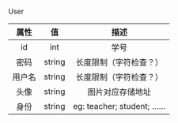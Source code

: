 User

|  属性  |   值   |              描述               |
| :----: | :----: | :-----------------------------: |
|   id   |  int   |              学号               |
|  密码  | string |     长度限制（字符检查？）      |
| 用户名 | string |     长度限制（字符检查？）      |
|  头像  | string |        图片对应存储地址         |
|  身份  |  string   | eg:  teacher; student; …… |


